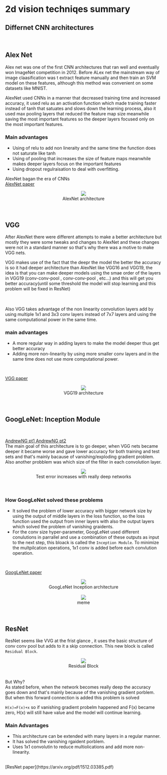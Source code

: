 # 2d vision techniqes summary


## Differnet CNN architectures
<br/>

## Alex Net
Alex net was one of the first CNN architectures that ran well and eventually won ImageNet competition in 2012.
Before ALex net the mainstream way of image claasification was t extract feature manually and then train an SVM model on these features, although this method was convenient on some datasets like MNIST.

AlexNet used CNNs in a manner that decreased training time and increased accuracy, it used relu as an activation function which made training faster instead of tanh that satuates and slows down the learning process, also it used max pooling layers that reduced the feature map size meanwhile saving the most important features so the deeper layers focused only on the most important features.

### Main advantages
- Using of relu to add non lineraity and the same time the function does not saturate like tanh
- Using of pooling that increases the size of feature maps meanwhile makes deeper layers focus on the important features
- Using dropout regulraisation to deal with overfitting.

AlexNet bagan the era of CNNs
<br/>
[AlexNet paper](https://proceedings.neurips.cc/paper/4824-imagenet-classification-with-deep-convolutional-neural-networks.pdf)

<div align='center' display='flex'>
    <img src="./alexnet.png">
</div>
<center>AlexNet architecture</center>
 <br/>
 <br/>

 ## VGG
 <!-- https://arxiv.org/pdf/1409.1556v6.pdf -->

 After AlexNet there were different attempts to make a better architecture but mostly they were some tweaks and changes to AlexNet and these changes were not in a standard manner so that's why there was a motive to make VGG nets.

 VGG makes use of the fact that the deepr the model the better the accuracy is so it had deeper architecture than AlexNet like VGG16 and VGG19, the idea is that you can make deeper models using the smae order of the layers in VGG19 (conv-conv-pool , conv-conv-pool , etc...) and this will get you better accuracy(until some threshold the model will stop learning and this problem will be fixed in ResNet)

<br/>
<br/>
Also VGG takes advantage of the non linearity convolution layers add by using multiple 1x1 and 3x3 conv layers instead of 7x7 layers and using the same computational power in the same time.

### main advantages
- A more regular way in adding layers to make the model deeper thus get better accuracy
- Adding more non-linearity by using more smaller conv layers and in the same time does not use more computational power.

<br/>

[VGG paper](https://arxiv.org/pdf/1409.1556v6.pdf)

<div align='center' display='flex'>
    <img src="./vgg19.png">
</div>
<center>VGG19 architecture</center>
 <br/>
 <br/>

## GoogLeNet: Inception Module
<br/>

[AndrewNG pt1](https://www.youtube.com/watch?v=C86ZXvgpejM&ab_channel=DeepLearningAI)[     AndrewNG pt2](https://www.youtube.com/watch?v=KfV8CJh7hE0&ab_channel=DeepLearningAI)
<br/>
The main goal of this architecture is to go deeper, when VGG nets became deeper it became worse and gave lower accuracy for both training and test sets and that's mainly bacause of vanishing/exploding gradient problem.
<br/>
Also another probblem was which size of the filter in each convolution layer.
<div align='center' display='flex'>
    <img src="./errorinlayers.png">
</div>
<center>Test error increases with really deep networks</center>
 <br/>
 <br/>

### How GoogLeNet solved these problems
- It solved the problem of lower accuracy with bigger network size by using the output of middle layers in the loss function, so the loss function used the output from inner layers with also the output layers which solved the problem of vanishing graidents.
- For the conv size hyper-parameter, GoogLeNet used different conulutions in parrallel and use a combination of these outputs as input to the next step, this bloack is called the `Inception Module`. To minimize the multpilcation operations, 1x1 conv is added before each convlution operation.



<br/>

[GoogLeNet paper](https://arxiv.org/pdf/1409.4842.pdf)

<div align='center' display='flex'>
    <img src="./GoogLeNet.png">
</div>
<center>GoogLeNet Inception architecture</center>
<br/>
<div align='center' display='flex'>
    <img src="./weneeddeeper.jpeg">
</div>
<center>meme</center>
 <br/>
 <br/>

 ## ResNet

 ResNet seems like VVG at the frist glance , it uses the basic structure of conv conv pool but adds to it a skip connection. This new block is called `Residual Block`.
 <div align='center' display='flex'>
    <img src="./resblock.png">
</div>
<center>Residual Block</center>
 <br/>
 <br/>
 But Why?
 <br/>
 As stated before, when the network becomes really deep the accuracy goes down and that's mainly because of the vanishing gradient porblem. But when this forward connection is added this problem is solved

 `H(x)=F(x)+x`
so if vanishing gradient probelm happened and F(x) became zero, H(x) will still have value and the model will continue learning.


### Main Advantages
- This architecture can be extended with many layers in a regular manner.
- It has solved the vanishing rgaident porblem.
- Uses 1x1 convolutin to reduce multiolications and add more non-linearity.
<br/>
[ResNet paper](https://arxiv.org/pdf/1512.03385.pdf)










